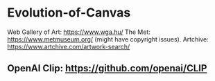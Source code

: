 # Evolution-of-Canvas

Web Gallery of Art: https://www.wga.hu/
The Met: https://www.metmuseum.org/ (might have copyright issues).
Artchive: https://www.artchive.com/artwork-search/


## OpenAI Clip: https://github.com/openai/CLIP
